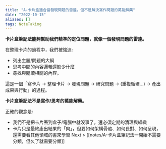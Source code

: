 ```yaml
---
title: "A-卡片盒適合當發現問題的雷達，但不是解決寫作問題的萬能解藥"
date: "2022-10-15"
aliases: []
tags: NoteTaking
---
```


**卡片盒筆記法能夠幫助我們精準的定位問題，就像一個發現問題的雷達。**

在整理卡片的過程中，我們被強迫: 
- 列出主題/問題的大綱
- 思考中間的內容邏輯還缺少什麼
- 尋找與閱讀相關的內容。

這是一個「寫卡片 -> 整理卡片 -> 發現問題 -> 研究問題 -> (重複循環…) -> 產出成果與行動」的過程。

**卡片盒筆記法不是寫作/思考的萬能解藥。**

正確的觀念是: 
- 我們不是把卡片丟到盒子/電腦中就沒事了，還必須定期的清理與組織
- 卡片只是最終產出結果的「肉」，但要如何架構骨骼、如何長對、如何呈現，還需要看其他領域的書來學習
Next > [[notes/A-卡片盒筆記法一開始不需要分類，但久了就需要分類]]
